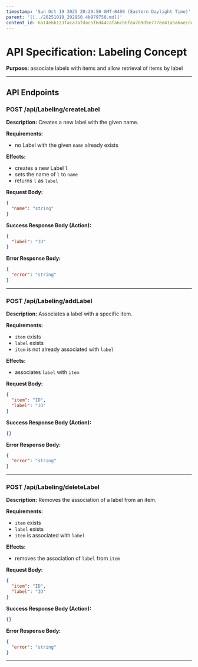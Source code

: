 ```yaml
---
timestamp: 'Sun Oct 19 2025 20:29:50 GMT-0400 (Eastern Daylight Time)'
parent: '[[../20251019_202950.4b979750.md]]'
content_id: 6a14e6b123faca7afdac5f6d44cafa6cb6fea769d5e777ee41aba6aecdc4c3f4
---
```


# API Specification: Labeling Concept

**Purpose:** associate labels with items and allow retrieval of items by label

***

## API Endpoints

### POST /api/Labeling/createLabel

**Description:** Creates a new label with the given name.

**Requirements:**

* no Label with the given `name` already exists

**Effects:**

* creates a new Label `l`
* sets the name of `l` to `name`
* returns `l` as `label`

**Request Body:**

```json
{
  "name": "string"
}
```

**Success Response Body (Action):**

```json
{
  "label": "ID"
}
```

**Error Response Body:**

```json
{
  "error": "string"
}
```

***

### POST /api/Labeling/addLabel

**Description:** Associates a label with a specific item.

**Requirements:**

* `item` exists
* `label` exists
* `item` is not already associated with `label`

**Effects:**

* associates `label` with `item`

**Request Body:**

```json
{
  "item": "ID",
  "label": "ID"
}
```

**Success Response Body (Action):**

```json
{}
```

**Error Response Body:**

```json
{
  "error": "string"
}
```

***

### POST /api/Labeling/deleteLabel

**Description:** Removes the association of a label from an item.

**Requirements:**

* `item` exists
* `label` exists
* `item` is associated with `label`

**Effects:**

* removes the association of `label` from `item`

**Request Body:**

```json
{
  "item": "ID",
  "label": "ID"
}
```

**Success Response Body (Action):**

```json
{}
```

**Error Response Body:**

```json
{
  "error": "string"
}
```

***
